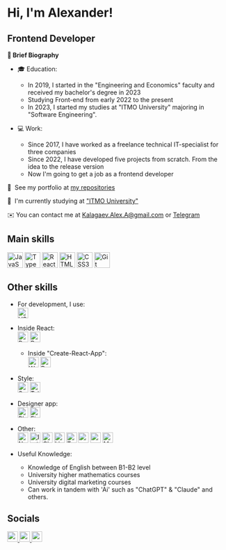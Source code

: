 # Hi, I'm Alexander!

## Frontend Developer

   **📔 Brief Biography**
   
   * 🎓 Education:
      * In 2019, I started in the "Engineering and Economics" faculty and received my bachelor's degree in 2023
      * Studying Front-end from early 2022 to the present
      * In 2023, I started my studies at "ITMO University" majoring in "Software Engineering".
  
   * 💻 Work:
      * Since 2017, I have worked as a freelance technical IT-specialist for three companies
      * Since 2022, I have developed five projects from scratch. From the idea to the release version
      * Now I'm going to get a job as a frontend developer

   📂  See my portfolio at [my repositories](http://github.com/AleksMercer?tab=repositories)
   
   🧠  I'm currently studying at ["ITMO University"](https://itmo.ru)
   
   ✉️  You can contact me at [Kalagaev.Alex.A@gmail.com](mailto:Kalagaev.Alex.A@gmail.com) or [Telegram](https://t.me/Mercerr)

## Main skills

<p align="left">
    <img src="https://raw.githubusercontent.com/danielcranney/readme-generator/main/public/icons/skills/javascript-colored.svg" width="36" height="36" title="JavaScript" alt="JavaScript" />
    <img src="https://raw.githubusercontent.com/danielcranney/readme-generator/main/public/icons/skills/typescript-colored.svg" width="36" height="36" title="TypeScript" alt="TypeScript" />
    <img src="https://raw.githubusercontent.com/danielcranney/readme-generator/main/public/icons/skills/react-colored.svg" width="36" height="36" title="React" alt="React" />
    <img src="https://raw.githubusercontent.com/danielcranney/readme-generator/main/public/icons/skills/html5-colored.svg" width="36" height="36" title="HTML5" alt="HTML5" />
    <img src="https://raw.githubusercontent.com/danielcranney/readme-generator/main/public/icons/skills/css3-colored.svg" width="36" height="36" title="CSS3" alt="CSS3" />
    <img src="https://raw.githubusercontent.com/danielcranney/readme-generator/main/public/icons/skills/git-colored.svg" width="36" height="36" title="Git" alt="Git" />
</p>

## Other skills

<p align="left">
  
* For development, I use:</br>
    <img src="https://upload.wikimedia.org/wikipedia/commons/9/9a/Visual_Studio_Code_1.35_icon.svg" width="24" height="24" title ="VSC" alt="VSC" />

* Inside React:</br>
    <img src="https://raw.githubusercontent.com/danielcranney/readme-generator/main/public/icons/skills/redux-colored.svg" width="24" height="24" title ="Redux" alt="Redux" />
    <img src="https://www.svgrepo.com/show/354262/react-router.svg" width="24" height="24" title ="Router" alt="Router" />

    * Inside "Create-React-App":</br>
        <img src="https://raw.githubusercontent.com/danielcranney/readme-generator/main/public/icons/skills/webpack-colored.svg" width="24" height="24" title ="Webpack" alt="Webpack" />
        <img src="https://raw.githubusercontent.com/danielcranney/readme-generator/main/public/icons/skills/babel-colored-dark.svg" width="24" height="24" title ="Babel" alt="Babel" />

* Style:</br>
    <img src="https://raw.githubusercontent.com/danielcranney/readme-generator/main/public/icons/skills/sass-colored.svg" width="24" height="24" title ="Sass" alt="Sass" />
    <img src="https://raw.githubusercontent.com/danielcranney/readme-generator/main/public/icons/skills/tailwindcss-colored.svg" width="24" height="24" title ="TailwindCSS" alt="TailwindCSS" />

* Designer app:</br>
    <img src="https://raw.githubusercontent.com/danielcranney/readme-generator/main/public/icons/skills/photoshop-colored-dark.svg" width="24" height="24" title ="Photoshop" alt="Photoshop" />
    <img src="https://raw.githubusercontent.com/danielcranney/readme-generator/main/public/icons/skills/figma-colored.svg" width="24" height="24" title ="Figma" alt="Figma" />

* Other:</br>
    <img src="https://raw.githubusercontent.com/danielcranney/readme-generator/main/public/icons/skills/nodejs-colored.svg" width="24" height="24" title="NodeJS" alt="NodeJS" />
    <img src="https://lesdieuxducode.com/images/blog/titleimages/indexeddb-0.png" width="24" height="24" title ="IDB" alt="IndexedDB" />
    <img src="https://upload.wikimedia.org/wikipedia/commons/thumb/0/04/ChatGPT_logo.svg/240px-ChatGPT_logo.svg.png" width="24" height="24" title ="ChatGPT" alt="ChatGPT" />
    <img src="https://upload.wikimedia.org/wikipedia/commons/thumb/e/e3/ESLint_logo.svg/1200px-ESLint_logo.svg.png" width="24" height="24" title ="Linter" alt="Linter" />
    <img src="https://www.svgrepo.com/show/507435/terminal.svg" width="24" height="24" title ="Terminal" alt="Terminal" />
    <img src="https://www.svgrepo.com/show/452077/npm.svg" width="24" height="24" title ="npm" alt="npm" />
    <img src="https://www.svgrepo.com/show/354588/yarn.svg" width="24" height="24" title ="yarn" alt="yarn" />
    <img src="https://www.svgrepo.com/show/306375/markdown.svg" width="24" height="24" title ="MarkDown" alt="MarkDown" />

* Useful Knowledge:
  * Knowledge of English between B1-B2 level
  * University higher mathematics courses
  * University digital marketing courses
  * Can work in tandem with 'Ai' such as "ChatGPT" & "Claude" and others.
  
</p>

## Socials

<p align="left"> 
    <a href="https://www.github.com/AleksMercer" target="_blank" rel="noreferrer">
        <img src="https://raw.githubusercontent.com/danielcranney/readme-generator/main/public/icons/socials/github-dark.svg" width="24" height="24" />
    </a>
    <a href="https://leetcode.com/mercer_alex" target="_blank" rel="noreferrer">
        <img src="https://upload.wikimedia.org/wikipedia/commons/a/ab/LeetCode_logo_white_no_text.svg" width="24" height="24" />
    </a>
    <a href="https://ru.hexlet.io/u/mercer" target="_blank" rel="noreferrer">
        <img src="https://avatars.githubusercontent.com/u/2685047?s=200&v=4" width="24" height="24" />
    </a>
</p>

